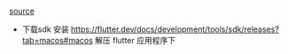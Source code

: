 [source](https://ninghao.net/video/6364)

-  下载sdk 安装
  https://flutter.dev/docs/development/tools/sdk/releases?tab=macos#macos
  解压 flutter 应用程序下
  
